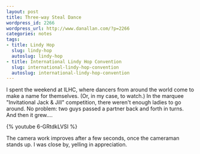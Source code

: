 ```yaml
---
layout: post
title: Three-way Steal Dance
wordpress_id: 2266
wordpress_url: http://www.danallan.com/?p=2266
categories: notes
tags:
- title: Lindy Hop
  slug: lindy-hop
  autoslug: lindy-hop
- title: International Lindy Hop Convention
  slug: international-lindy-hop-convention
  autoslug: international-lindy-hop-convention
---
```

I spent the weekend at ILHC, where dancers from around the world come to make a name for themselves. (Or, in my case, to watch.) In the marquee "Invitational Jack & Jill" competition, there weren't enough ladies to go around. No problem: two guys passed a partner back and forth in turns. And then it grew....

{% youtube 6-GRtdkLVSI %}

The camera work improves after a few seconds, once the cameraman stands up. I was close by, yelling in appreciation.
